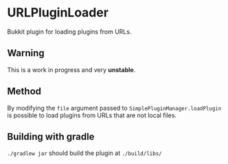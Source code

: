 # URLPluginLoader

Bukkit plugin for loading plugins from URLs.

## Warning

This is a work in progress and very **unstable**.

## Method

By modifying the `file` argument passed to `SimplePluginManager.loadPlugin` is possible to load plugins from URLs that are not local files.

## Building with gradle

`./gradlew jar` should build the plugin at `./build/libs/`

